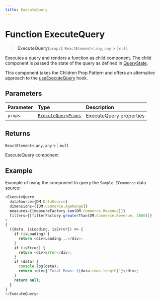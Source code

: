 ```yaml
---
title: ExecuteQuery
---
```


# Function ExecuteQuery

> **ExecuteQuery**(`props`): `ReactElement`\< `any`, `any` \> \| `null`

Executes a query and renders a function as child component. The child
component is passed the state of the query as defined in [QueryState](../type-aliases/type-alias.QueryState.md).

This component takes the Children Prop Pattern and
offers an alternative approach to the [useExecuteQuery](function.useExecuteQuery.md) hook.

## Parameters

| Parameter | Type | Description |
| :------ | :------ | :------ |
| `props` | [`ExecuteQueryProps`](../interfaces/interface.ExecuteQueryProps.md) | ExecuteQuery properties |

## Returns

`ReactElement`\< `any`, `any` \> \| `null`

ExecuteQuery component

## Example

Example of using the component to query the `Sample ECommerce` data source:
```ts
<ExecuteQuery
  dataSource={DM.DataSource}
  dimensions={[DM.Commerce.AgeRange]}
  measures={[measureFactory.sum(DM.Commerce.Revenue)]}
  filters={[filterFactory.greaterThan(DM.Commerce.Revenue, 1000)]}
>
{
  ({data, isLoading, isError}) => {
    if (isLoading) {
      return <div>Loading...</div>;
    }
    if (isError) {
      return <div>Error</div>;
    }
    if (data) {
      console.log(data);
      return <div>{`Total Rows: ${data.rows.length}`}</div>;
    }
    return null;
  }
}
</ExecuteQuery>
```
